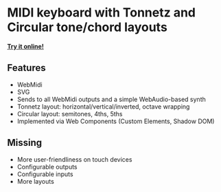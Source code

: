 # MIDI keyboard with Tonnetz and Circular tone/chord layouts

**[Try it online!](https://ondras.github.io/midi-keyboard/)**

## Features
- WebMidi
- SVG
- Sends to all WebMidi outputs and a simple WebAudio-based synth
- Tonnetz layout: horizontal/vertical/inverted, octave wrapping
- Circular layout: semitones, 4ths, 5ths
- Implemented via Web Components (Custom Elements, Shadow DOM)

## Missing

- More user-friendliness on touch devices
- Configurable outputs
- Configurable inputs
- More layouts
